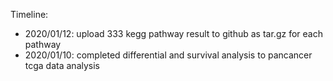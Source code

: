 

Timeline: 

* 2020/01/12: upload 333 kegg pathway result to github as tar.gz for each pathway
* 2020/01/10: completed differential and survival analysis to pancancer tcga data analysis
